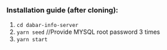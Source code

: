 <h3>Installation guide (after cloning): </h3>

1. `cd dabar-info-server`
2. `yarn seed` //Provide MYSQL root password 3 times
3. `yarn start`
